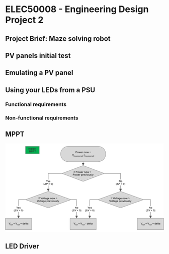 # ELEC50008 - Engineering Design Project 2
## Project Brief: Maze solving robot
## PV panels initial test



## Emulating a PV panel

## Using your LEDs from a PSU

### Functional requirements


### Non-functional requirements


## MPPT
![MPPT Flowchart](https://github.com/EBB-Imperial/EBB-SMPS/blob/main/MPPT.png)

## LED Driver 




